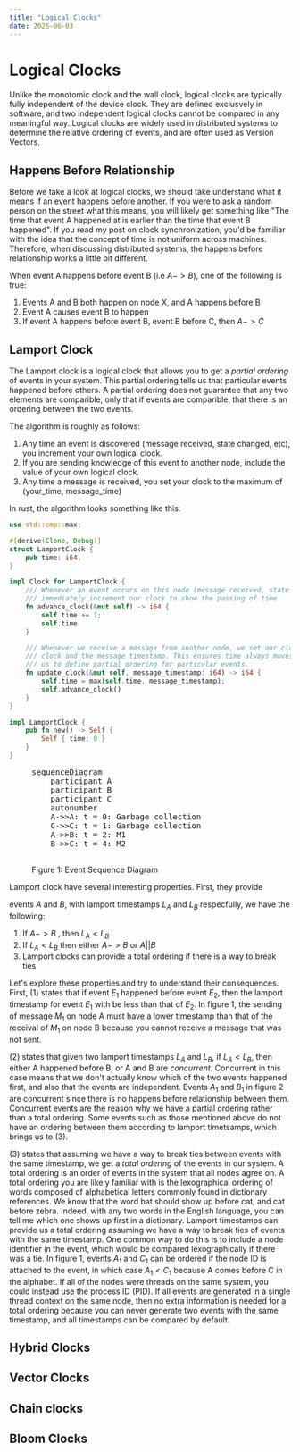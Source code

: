 ```yaml
---
title: "Logical Clocks"
date: 2025-06-03
---
```

# Logical Clocks

Unlike the monotomic clock and the wall clock, logical clocks are typically fully
independent of the device clock. They are defined exclusvely in software, and
two independent logical clocks cannot be compared in any meaningful way. Logical
clocks are widely used in distributed systems to determine the relative ordering
of events, and are often used as Version Vectors.

## Happens Before Relationship

Before we take a look at logical clocks, we should take understand what it means
if an event happens before another. If you were to ask a random person on the
street what this means, you will likely get something like "The time that event
A happened at is earlier than the time that event B happened". If you read my
post on clock synchronization, you'd be familiar with the idea that the concept
of time is not uniform across machines. Therefore, when discussing distributed
systems, the happens before relationship works a little bit different.  

When event A happens before event B (i.e $A -> B$), one of the following is
true:

1. Events A and B both happen on node X, and A happens before B
2. Event A causes event B to happen
3. If event A happens before event B, event B before C, then $A -> C$


## Lamport Clock

The Lamport clock is a logical clock that allows you to get a *partial ordering*
of events in your system. This partial ordering tells us that particular events
happened before others. A partial ordering does not guarantee that any two elements
are comparible, only that if events are comparible, that there is an ordering
between the two events.

The algorithm is roughly as follows:

1. Any time an event is discovered (message received, state changed, etc), you
   increment your own logical clock.
2. If you are sending knowledge of this event to another node, include the value
   of your own logical clock. 
3. Any time a message is received, you set your clock to the maximum of
   (your_time, message_time)

In rust, the algorithm looks something like this:

```rust
use std::cmp::max;

#[derive(Clone, Debug)]
struct LamportClock {
    pub time: i64,
}

impl Clock for LamportClock {
    /// Whenever an event occurs on this node (message received, state changed, etc), we
    /// immediately increment our clock to show the passing of time
    fn advance_clock(&mut self) -> i64 {
        self.time += 1;
        self.time
    }

    /// Whenever we receive a message from another node, we set our clock to the maximum of our own
    /// clock and the message timestamp. This ensures time always moves forward, and is what allows
    /// us to define partial ordering for particular events.
    fn update_clock(&mut self, message_timestamp: i64) -> i64 {
        self.time = max(self.time, message_timestamp);
        self.advance_clock()
    }
}

impl LamportClock {
    pub fn new() -> Self {
        Self { time: 0 }
    }
}
```

<figure class="mermaid-diagram">
  <pre class="mermaid">
sequenceDiagram
    participant A
    participant B
    participant C
    autonumber
    A->>A: t = 0: Garbage collection
    C->>C: t = 1: Garbage collection
    A->>B: t = 2: M1
    B->>C: t = 4: M2
  </pre>
  <figcaption>Figure 1: Event Sequence Diagram</figcaption>
</figure>


Lamport clock have several interesting properties. First, they provide 

events *A* and *B*, with lamport timestamps $L_A$ and $L_B$ respecfully, we have
the following:

1. If $A -> B$ , then $L_A < L_B$
2. If $L_A < L_B$ then either $A -> B$ or $A || B$
3. Lamport clocks can provide a total ordering if there is a way to break ties

Let's explore these properties and try to understand their consequences. First,
(1) states that if event $E_1$ happened before event $E_2$, then the lamport timestamp
for event $E_1$ with be less than that of $E_2$. In figure 1, the sending of
message $M_1$ on node A must have a lower timestamp than that of the receival of
$M_1$ on node B because you cannot receive a message that was not sent.  


(2) states that given two lamport timestamps $L_A$ and $L_B$, if $L_A < L_B$,
then either A happened before B, or A and B are *concurrent*. Concurrent in this
case means that we don't actually know which of the two events happened first,
and also that the events are independent. Events $A_1$ and $B_1$ in figure 2 are
concurrent since there is no happens before relationship between them.
Concurrent events are the reason why we have a partial ordering rather than a
total ordering. Some events such as those mentioned above do not have an
ordering between them according to lamport timetsamps, which brings us to (3).  

(3) states that assuming we have a way to break ties between events with the
same timestamp, we get a *total ordering* of the events in our system. A total
ordering is an order of events in the system that all nodes agree on. A total
ordering you are likely familiar with is the lexographical ordering of words
composed of alphabetical letters commonly found in dictionary references. We
know that the word bat should show up before cat, and cat before zebra. Indeed,
with any two words in the English language, you can tell me which one shows up
first in a dictionary. Lamport timestamps can provide us a total ordering
assuming we have a way to break ties of events with the same timestamp. One
common way to do this is to include a node identifier in the event, which would
be compared lexographically if there was a tie. In figure 1, events $A_1$ and
$C_1$ can be ordered if the node ID is attached to the event, in which case
$A_1 < C_1$ because A comes before C in the alphabet. If all of the nodes were
threads on the same system, you could instead use the process ID (PID). If all
events are generated in a single thread context on the same node, then no extra
information is needed for a total ordering because you can never generate two
events with the same timestamp, and all timestamps can be compared by default.



## Hybrid Clocks
## Vector Clocks
## Chain clocks
## Bloom Clocks






